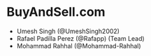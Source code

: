 # BuyAndSell.com
- Umesh Singh (@UmeshSingh2002)
- Rafael Padilla Perez (@Rafapp) (Team Lead)
- Mohammad Rahhal (@Mohammad-Rahhal)
